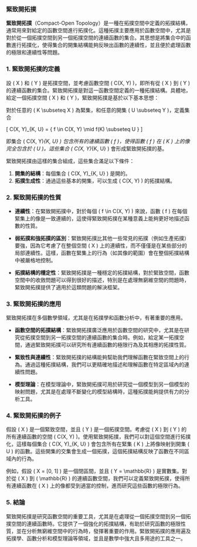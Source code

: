 ### 緊致開拓撲

**緊致開拓撲**（Compact-Open Topology）是一種在拓撲空間中定義的拓撲結構，通常用來對給定的函數空間進行拓撲化。這種拓撲主要應用於函數空間中，尤其是對於從一個拓撲空間到另一個拓撲空間的連續函數的集合。其思想是將集合中的函數進行拓撲化，使得集合的開集結構能夠反映出函數的連續性，並且便於處理函數的極限和連續性等問題。

### 1. 緊致開拓撲的定義

設 \( X \) 和 \( Y \) 是拓撲空間，並考慮函數空間 \( C(X, Y) \)，即所有從 \( X \) 到 \( Y \) 的連續函數的集合。緊致開拓撲是對這一函數空間定義的一種拓撲結構。具體地，給定一個拓撲空間 \( X \) 和 \( Y \)，緊致開拓撲是基於以下基本思想：

對於任意的 \( K \subseteq X \) 為緊集，和任意的開集 \( U \subseteq Y \)，定義集合

\[
C(X, Y)_{K, U} = \{ f \in C(X, Y) \mid f(K) \subseteq U \}
\]

即集合 \( C(X, Y)_{K, U} \) 包含所有的連續函數 \( f \)，使得函數 \( f \) 在 \( K \) 上的像完全包含於 \( U \)。這些集合 \( C(X, Y)_{K, U} \) 會形成緊致開拓撲的基。

緊致開拓撲由這樣的集合組成，這些集合滿足以下條件：

1. **開集的結構**：每個集合 \( C(X, Y)_{K, U} \) 是開的。
2. **拓撲生成性**：通過這些基本的開集，可以生成 \( C(X, Y) \) 的拓撲結構。

### 2. 緊致開拓撲的性質

- **連續性**：在緊致開拓撲中，對於每個 \( f \in C(X, Y) \) 來說，函數 \( f \) 在每個緊集上的像是一致連續的，這使得緊致開拓撲在某種意義上能夠更好地描述函數的性質。

- **弱拓撲和強拓撲的區別**：緊致開拓撲比其他一些常見的拓撲（例如生產拓撲）要強，因為它考慮了在整個空間 \( X \) 上的連續性，而不僅僅是在某些部分的局部連續性。這樣，函數在緊集上的行為（如其像的範圍）會在整個拓撲結構中被嚴格地控制。

- **拓撲結構的穩定性**：緊致開拓撲是一種穩定的拓撲結構，對於緊致空間，函數空間中的收斂問題可以得到很好的描述，特別是在處理無窮維空間的問題時，緊致開拓撲提供了適用於這類問題的解決框架。

### 3. 緊致開拓撲的應用

緊致開拓撲在多個數學領域，尤其是在拓撲學和函數分析中，有著重要的應用。

- **函數空間的拓撲結構**：緊致開拓撲廣泛應用於函數空間的研究中，尤其是在研究從拓撲空間到另一拓撲空間的連續函數的集合時。例如，給定某一拓撲空間，通過緊致開拓撲可以研究所有連續函數的極限行為及其相應的拓撲性質。

- **緊致性與連續性**：緊致開拓撲的結構能夠幫助我們理解函數在緊致空間上的行為。通過這種拓撲結構，我們可以更精確地描述和理解函數在特定區域內的連續性問題。

- **模型理論**：在模型理論中，緊致開拓撲可用於研究從一個模型到另一個模型的映射問題，尤其是在處理不斷變化的模型結構時，這種拓撲能夠提供有力的分析工具。

### 4. 緊致開拓撲的例子

假設 \( X \) 是一個緊致空間，並且 \( Y \) 是一個拓撲空間。考慮從 \( X \) 到 \( Y \) 的所有連續函數的空間 \( C(X, Y) \)。使用緊致開拓撲，我們可以對這個空間進行拓撲化，這樣每個集合 \( C(X, Y)_{K, U} \) 會包含所有在緊集 \( K \) 上將像映射到開集 \( U \) 的函數。這些開集的交集會生成一個拓撲，這個拓撲結構反映了函數在不同區域內的行為。

例如，假設 \( X = [0, 1] \) 是一個閉區間，並且 \( Y = \mathbb{R} \) 是實數集。對於從 \( X \) 到 \( \mathbb{R} \) 的連續函數空間，我們可以定義緊致開拓撲，使得所有連續函數在 \( X \) 上的像都受到適當的控制，進而研究這些函數的極限行為。

### 5. 結論

緊致開拓撲是研究函數空間的重要工具，尤其是在處理從一個拓撲空間到另一個拓撲空間的連續函數時。它提供了一個強化的拓撲結構，有助於研究函數的極限性質，並在分析無窮維空間中的行為時，發揮著重要的作用。緊致開拓撲的應用遍及拓撲學、函數分析和模型理論等領域，並且是數學中強大且多用途的工具之一。